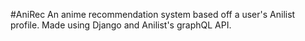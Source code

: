 #AniRec
An anime recommendation system based off a user's Anilist profile. Made using Django and Anilist's graphQL API.